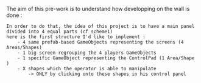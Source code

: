 The aim of this pre-work is to understand how developping on the wall is done :

	In order to do that, the idea of this project is to have a main panel divided into 4 equal parts (cf scheme1)
	here is the first structure I'd like to implement :
		- 4 same prefab-based GameObjects representing the screens (4 Areas/Shapes)
		- 1 big screen regrouping the 4 players GameObjects
		- 1 specific GameObject representing the ControlPad (1 Area/Shape )
		- X shapes which the operator is able to manipulate 
			-> ONLY by clicking onto these shapes in his control panel
